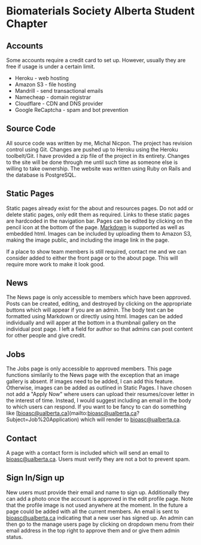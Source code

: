 # Biomaterials Society Alberta Student Chapter

## Accounts
Some accounts require a credit card to set up. However, usually they are free if usage is under a certain limit.
- Heroku - web hosting
- Amazon S3 - file hosting
- Mandrill - send transactional emails
- Namecheap - domain registrar
- Cloudflare - CDN and DNS provider
- Google ReCaptcha - spam and bot prevention

## Source Code
All source code was written by me, Michal Nicpon. The project has revision control using Git. Changes are pushed up to Heroku using the Heroku toolbelt/Git. I have provided a zip file of the project in its entirety. Changes to the site will be done through me until such time as someone else is willing to take ownership. The website was written using Ruby on Rails and the database is PostgreSQL.

## Static Pages
Static pages already exist for the about and resources pages. Do not add or delete static pages, only edit them as required. Links to these static pages are hardcoded in the navigation bar. Pages can be edited by clicking on the pencil icon at the bottom of the page. [Markdown](http://daringfireball.net/projects/markdown/syntax) is supported as well as embedded html. Images can be included by uploading them to Amazon S3, making the image public, and including the image link in the page.

If a place to show team members is still required, contact me and we can consider added to either the front page or to the about page. This will require more work to make it look good.

## News
The News page is only accessible to members which have been approved. Posts can be created, editing, and destroyed by clicking on the appropriate buttons which will appear if you are an admin. The body text can be formatted using Markdown or directly using html. Images can be added individually and will apper at the bottom in a thumbnail gallery on the individual post page. I left a field for author so that admins can post content for other people and give credit.

## Jobs
The Jobs page is only accessible to approved members. This page functions similarily to the News page with the exception that an image gallery is absent. If images need to be added, I can add this feature. Otherwise, images can be added as outlined in Static Pages. I have chosen not add a "Apply Now" where users can upload their resumes/cover letter in the interest of time. Instead, I would suggest including an email in the body to which users can respond. If you want to be fancy to can do something like \[bioasc@ualberta.ca\]\(mailto:bioasc@ualberta.ca?Subject=Job%20Application\) which will render to [bioasc@ualberta.ca](mailto:bioasc@ualberta.ca?Subject=Job%20Application).

## Contact
A page with a contact form is included which will send an email to bioasc@ualberta.ca. Users must verify they are not a bot to prevent spam.

## Sign In/Sign up
New users must provide their email and name to sign up. Additionally they can add a photo once the account is approved in the edit profile page. Note that the profile image is not used anywhere at the moment. In the future a page could be added with all the current members. An email is sent to bioasc@ualberta.ca indicating that a new user has signed up. An admin can then go to the manage users page by clicking on dropdown menu from their email address in the top right to approve them and or give them admin status.

